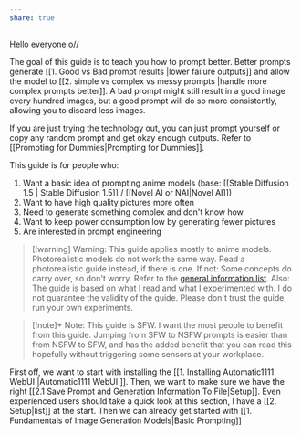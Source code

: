 ```yaml
---
share: true
---
```



Hello everyone o//

The goal of this guide is to teach you how to prompt better. 
Better prompts generate [[1. Good vs Bad prompt results |lower failure outputs]] and allow the model to [[2. simple vs complex vs messy prompts |handle more complex prompts better]]. A bad prompt might still result in a good image every hundred images, but a good prompt will do so more consistently, allowing you to discard less images. 

If you are just trying the technology out, you can just prompt yourself or copy any random prompt and get okay enough outputs. Refer to [[Prompting for Dummies|Prompting for Dummies]].

This guide is for people who:
1. Want a basic idea of prompting anime models (base: [[Stable Diffusion 1.5 | Stable Diffusion 1.5]] / [[Novel AI or NAI|Novel AI]])
2. Want to have high quality pictures more often
3. Need to generate something complex and don't know how
4. Want to keep power consumption low by generating fewer pictures
5. Are interested in prompt engineering

>[!warning] Warning:
>This guide applies mostly to anime models. Photorealistic models do not work the same way. Read a photorealistic guide instead, if there is one. If not: Some concepts <i>do</i> carry over, so don't worry. Refer to the <a href="INSERTLINKHERE">general information list</a>. 
>Also: The guide is based on what I read and what I experimented with. I do not guarantee the validity of the guide. Please don't trust the guide, run your own experiments. 

>[!note]+ Note: This guide is SFW. 
>I want the most people to benefit from this guide. Jumping from SFW to NSFW prompts is easier than from NSFW to SFW, and has the added benefit that you can read this hopefully without triggering some sensors at your workplace.

First off, we want to start with installing the [[1. Installing Automatic1111 WebUI |Automatic1111 WebUI ]]. 
Then, we want to make sure we have the right [[2.1 Save Prompt and Generation Information To File|Setup]]. Even experienced users should take a quick look at this section, I have a [[2. Setup|list]] at the start. 
Then we can already get started with [[1. Fundamentals of Image Generation Models|Basic Prompting]]


